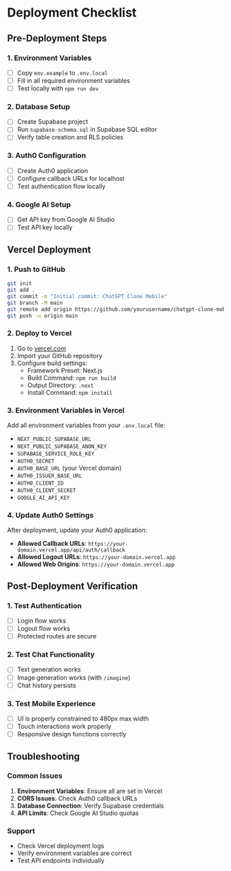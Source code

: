 # Deployment Checklist

## Pre-Deployment Steps

### 1. Environment Variables
- [ ] Copy `env.example` to `.env.local`
- [ ] Fill in all required environment variables
- [ ] Test locally with `npm run dev`

### 2. Database Setup
- [ ] Create Supabase project
- [ ] Run `supabase-schema.sql` in Supabase SQL editor
- [ ] Verify table creation and RLS policies

### 3. Auth0 Configuration
- [ ] Create Auth0 application
- [ ] Configure callback URLs for localhost
- [ ] Test authentication flow locally

### 4. Google AI Setup
- [ ] Get API key from Google AI Studio
- [ ] Test API key locally

## Vercel Deployment

### 1. Push to GitHub
```bash
git init
git add .
git commit -m "Initial commit: ChatGPT Clone Mobile"
git branch -M main
git remote add origin https://github.com/yourusername/chatgpt-clone-mobile.git
git push -u origin main
```

### 2. Deploy to Vercel
1. Go to [vercel.com](https://vercel.com)
2. Import your GitHub repository
3. Configure build settings:
   - Framework Preset: Next.js
   - Build Command: `npm run build`
   - Output Directory: `.next`
   - Install Command: `npm install`

### 3. Environment Variables in Vercel
Add all environment variables from your `.env.local` file:
- `NEXT_PUBLIC_SUPABASE_URL`
- `NEXT_PUBLIC_SUPABASE_ANON_KEY`
- `SUPABASE_SERVICE_ROLE_KEY`
- `AUTH0_SECRET`
- `AUTH0_BASE_URL` (your Vercel domain)
- `AUTH0_ISSUER_BASE_URL`
- `AUTH0_CLIENT_ID`
- `AUTH0_CLIENT_SECRET`
- `GOOGLE_AI_API_KEY`

### 4. Update Auth0 Settings
After deployment, update your Auth0 application:
- **Allowed Callback URLs**: `https://your-domain.vercel.app/api/auth/callback`
- **Allowed Logout URLs**: `https://your-domain.vercel.app`
- **Allowed Web Origins**: `https://your-domain.vercel.app`

## Post-Deployment Verification

### 1. Test Authentication
- [ ] Login flow works
- [ ] Logout flow works
- [ ] Protected routes are secure

### 2. Test Chat Functionality
- [ ] Text generation works
- [ ] Image generation works (with `/imagine`)
- [ ] Chat history persists

### 3. Test Mobile Experience
- [ ] UI is properly constrained to 480px max width
- [ ] Touch interactions work properly
- [ ] Responsive design functions correctly

## Troubleshooting

### Common Issues
1. **Environment Variables**: Ensure all are set in Vercel
2. **CORS Issues**: Check Auth0 callback URLs
3. **Database Connection**: Verify Supabase credentials
4. **API Limits**: Check Google AI Studio quotas

### Support
- Check Vercel deployment logs
- Verify environment variables are correct
- Test API endpoints individually

